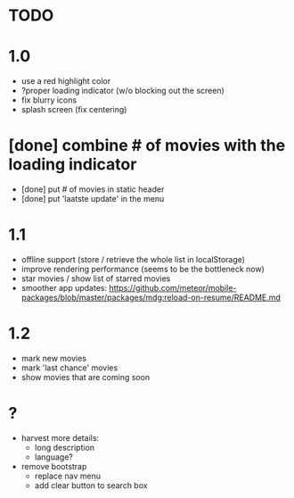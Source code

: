 TODO
====

# 1.0

  * use a red highlight color
  * ?proper loading indicator (w/o blocking out the screen)
  * fix blurry icons
  * splash screen (fix centering)
  # [done] combine # of movies with the loading indicator
  * [done] put # of movies in static header 
  * [done] put 'laatste update' in the menu

# 1.1
  * offline support (store / retrieve the whole list in localStorage)
  * improve rendering performance (seems to be the bottleneck now)
  * star movies / show list of starred movies
  * smoother app updates: https://github.com/meteor/mobile-packages/blob/master/packages/mdg:reload-on-resume/README.md

# 1.2
  
  * mark new movies
  * mark 'last chance' movies 
  * show movies that are coming soon

# ?

* harvest more details:
  * long description
  * language?
* remove bootstrap
  * replace nav menu
  * add clear button to search box
